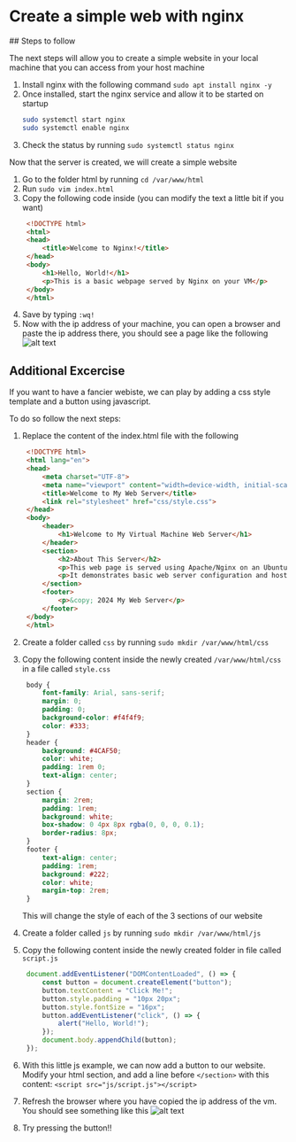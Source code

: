 # Create a simple web with nginx

## Steps to follow

The next steps will allow you to create a simple website in your local machine that you can access from your host machine


1. Install nginx with the following command `sudo apt install nginx -y`
2. Once installed, start the nginx service and allow it to be started on startup 
    ```sh
    sudo systemctl start nginx
    sudo systemctl enable nginx
    ```
3. Check the status by running `sudo systemctl status nginx`


Now that the server is created, we will create a simple website

1. Go to the folder html by running `cd /var/www/html`
2. Run `sudo vim index.html`
3. Copy the following code inside (you can modify the text a little bit if you want)
   ```html
    <!DOCTYPE html>
    <html>
    <head>
        <title>Welcome to Nginx!</title>
    </head>
    <body>
        <h1>Hello, World!</h1>
        <p>This is a basic webpage served by Nginx on your VM</p>
    </body>
    </html>
    ````
4. Save by typing `:wq!`
5. Now with the ip address of your machine, you can open a browser and paste the ip address there, you should see a page like the following
![alt text](.images/image.png)



## Additional Excercise

If you want to have a fancier webiste, we can play by adding a css style template and a button using javascript. 

To do so follow the next steps:

1. Replace the content of the index.html file with the following
   ```html
    <!DOCTYPE html>
    <html lang="en">
    <head>
        <meta charset="UTF-8">
        <meta name="viewport" content="width=device-width, initial-scale=1.0">
        <title>Welcome to My Web Server</title>
        <link rel="stylesheet" href="css/style.css">
    </head>
    <body>
        <header>
            <h1>Welcome to My Virtual Machine Web Server</h1>
        </header>
        <section>
            <h2>About This Server</h2>
            <p>This web page is served using Apache/Nginx on an Ubuntu Server Virtual Machine.</p>
            <p>It demonstrates basic web server configuration and hosting capabilities.</p>
        </section>
        <footer>
            <p>&copy; 2024 My Web Server</p>
        </footer>
    </body>
    </html>
    ```

2. Create a folder called `css` by running `sudo mkdir /var/www/html/css`
3. Copy the following content inside the newly created `/var/www/html/css` in a file called `style.css`
   ```css
    body {
        font-family: Arial, sans-serif;
        margin: 0;
        padding: 0;
        background-color: #f4f4f9;
        color: #333;
    }
    header {
        background: #4CAF50;
        color: white;
        padding: 1rem 0;
        text-align: center;
    }
    section {
        margin: 2rem;
        padding: 1rem;
        background: white;
        box-shadow: 0 4px 8px rgba(0, 0, 0, 0.1);
        border-radius: 8px;
    }
    footer {
        text-align: center;
        padding: 1rem;
        background: #222;
        color: white;
        margin-top: 2rem;
    }
    ```
    This will change the style of each of the 3 sections of our website

4. Create a folder called `js` by running `sudo mkdir /var/www/html/js`
5. Copy the following content inside the newly created folder in file called `script.js`
   ```js
    document.addEventListener("DOMContentLoaded", () => {
        const button = document.createElement("button");
        button.textContent = "Click Me!";
        button.style.padding = "10px 20px";
        button.style.fontSize = "16px";
        button.addEventListener("click", () => {
            alert("Hello, World!");
        });
        document.body.appendChild(button);
    });
    ```
6. With this little js example, we can now add a button to our website. Modify your html section, and add a line before `</section>` with this content: `<script src="js/script.js"></script>`
   
7. Refresh the browser where you have copied the ip address of the vm. You should see something like this
   ![alt text](.images/image-1.png)

8. Try pressing the button!!





